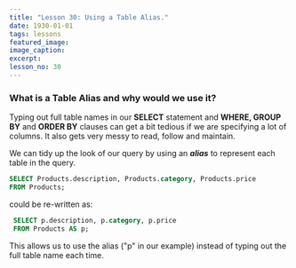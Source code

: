 ```yaml
---
title: "Lesson 30: Using a Table Alias."
date: 1930-01-01
tags: lessons
featured_image: 
image_caption: 
excerpt: 
lesson_no: 30
---
```

### What is a Table Alias and why would we use it?

Typing out full table names in our **SELECT** statement and **WHERE, GROUP BY** and **ORDER BY** clauses can get a bit tedious if we are specifying a lot of columns. It also gets very messy to read, follow and maintain.

We can tidy up the look of our query by using an **_alias_** to represent each table in the query. 

```sql
SELECT Products.description, Products.category, Products.price 
FROM Products;
```

could be re-written as:

```sql
 SELECT p.description, p.category, p.price 
 FROM Products AS p;
 ```
 
This allows us to use the alias ("p" in our example) instead of typing out the full table name each time.